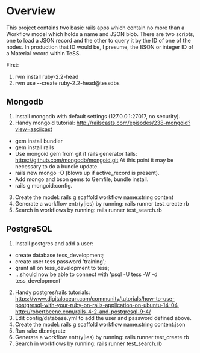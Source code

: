 # Overview

This project contains two basic rails apps which contain no more than a Workflow model which holds a name and JSON blob. There are two scripts, one to load a JSON record and the other to query it by the ID of one of the nodes. In production that ID would be, I presume, the BSON or integer ID of a Material record within TeSS.

First:

1. rvm install ruby-2.2-head
2. rvm use --create ruby-2.2-head@tessdbs 

##  Mongodb

1. Install mongodb with default settings (127.0.0.1:27017, no security).
2. Handy mongoid tutorial: http://railscasts.com/episodes/238-mongoid?view=asciicast
  * gem install bundler
  * gem install rails
  * Use mongoid gem from git if rails generator fails: https://github.com/mongodb/mongoid.git
    At this point it may be necessary to do a bundle update.
  * rails new mongo -O (blows up if active_record is present).
  * Add mongo and bson gems to Gemfile, bundle install.
  * rails g mongoid:config.
3. Create the model: rails g scaffold workflow name:string content
4. Generate a workflow entr(y|ies) by running: rails runner test_create.rb
5. Search in workflows by running: rails runner test_search.rb



## PostgreSQL


1. Install postgres and add a user:
  * create database tess_development;
  * create user tess password 'training';
  * grant all on tess_development to tess;
  * ...should now be able to connect with 'psql -U tess -W -d tess_development'
2. Handy postgres/rails tutorials: https://www.digitalocean.com/community/tutorials/how-to-use-postgresql-with-your-ruby-on-rails-application-on-ubuntu-14-04, http://robertbeene.com/rails-4-2-and-postgresql-9-4/
3. Edit config/database.yml to add the user and password defined above.
4. Create the model: rails g scaffold workflow name:string content:json 
5. Run rake db:migrate
6. Generate a workflow entr(y|ies) by running: rails runner test_create.rb
7. Search in workflows by running: rails runner test_search.rb



